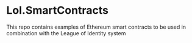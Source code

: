 # LoI.SmartContracts
This repo contains examples of  Ethereum smart contracts to be used in combination with the League of Identity system
